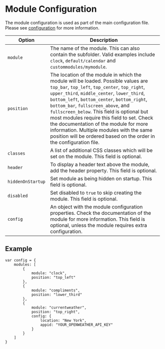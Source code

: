 # Module Configuration

The module configuration is used as part of the main configuration file. Please see [configuration](/getting-started/configuration.md) for more information.

| **Option** | **Description** |
| --- | --- |
| `module` | The name of the module. This can also contain the subfolder. Valid examples include `clock`, `default/calendar` and `custommodules/mymodule`. |
| `position` | The location of the module in which the module will be loaded. Possible values are `top_bar`, `top_left`, `top_center`, `top_right`, `upper_third`, `middle_center`, `lower_third`, `bottom_left`, `bottom_center`, `bottom_right`, `bottom_bar`, `fullscreen_above`, and `fullscreen_below`. This field is optional but most modules require this field to set. Check the documentation of the module for more information. Multiple modules with the same position will be ordered based on the order in the configuration file. |
| `classes` | A list of additional CSS classes which will be set on the module. This field is optional. |
| `header` | To display a header text above the module, add the header property. This field is optional. |
| `hiddenOnStartup` | Set module as being hidden on startup.  This field is optional. |
| `disabled` | Set disabled to `true` to skip creating the module. This field is optional. |
| `config` | An object with the module configuration properties. Check the documentation of the module for more information. This field is optional, unless the module requires extra configuration. |

## Example

```{2-19}
var config = {
	modules: [
		{
			module: "clock",
			position: "top_left"
		},
		{
			module: "compliments",
			position: "lower_third"
		},
		{
			module: "currentweather",
			position: "top_right",
			config: {
				location: "New York",
				appid: "YOUR_OPENWEATHER_API_KEY"
			}
		}
	]
}
```
